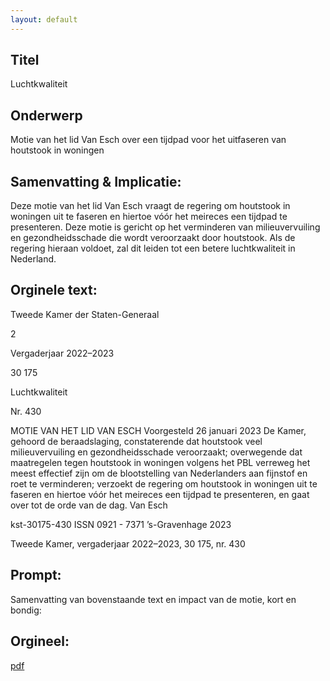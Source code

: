 ```yaml
---
layout: default
---
```

## Titel
Luchtkwaliteit
## Onderwerp
Motie van het lid Van Esch over een tijdpad voor het uitfaseren van houtstook in woningen
## Samenvatting & Implicatie:

Deze motie van het lid Van Esch vraagt de regering om houtstook in woningen uit te faseren en hiertoe vóór het meireces een tijdpad te presenteren. Deze motie is gericht op het verminderen van milieuvervuiling en gezondheidsschade die wordt veroorzaakt door houtstook. Als de regering hieraan voldoet, zal dit leiden tot een betere luchtkwaliteit in Nederland.
## Orginele text:


Tweede Kamer der Staten-Generaal

2

Vergaderjaar 2022–2023

30 175

Luchtkwaliteit

Nr. 430

MOTIE VAN HET LID VAN ESCH
Voorgesteld 26 januari 2023
De Kamer,
gehoord de beraadslaging,
constaterende dat houtstook veel milieuvervuiling en gezondheidsschade
veroorzaakt;
overwegende dat maatregelen tegen houtstook in woningen volgens het
PBL verreweg het meest effectief zijn om de blootstelling van Nederlanders aan fijnstof en roet te verminderen;
verzoekt de regering om houtstook in woningen uit te faseren en hiertoe
vóór het meireces een tijdpad te presenteren,
en gaat over tot de orde van de dag.
Van Esch

kst-30175-430
ISSN 0921 - 7371
’s-Gravenhage 2023

Tweede Kamer, vergaderjaar 2022–2023, 30 175, nr. 430


## Prompt:
Samenvatting van bovenstaande text en impact van de motie, kort en bondig:

## Orgineel:
[pdf](https://gegevensmagazijn.tweedekamer.nl/OData/v4/2.0/Document(2289e2d3-6f1a-4332-bebd-61014409c4aa)/resource)

